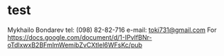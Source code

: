 # test
Mykhailo Bondarev tel: (098) 82-82-716 e-mail: toki731@gmail.com
For https://docs.google.com/document/d/1-IPvIfBNr-oTdlxwxB2BFmlmWemibZvCXtIel6WFsKc/pub 

